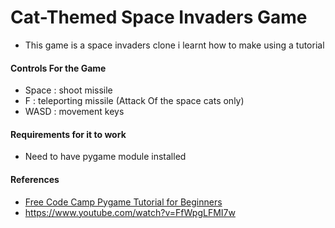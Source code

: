 # Cat-Themed Space Invaders Game
- This game is a space invaders clone i learnt how to make using a tutorial

#### Controls For the Game
- Space : shoot missile
- F : teleporting missile (Attack Of the space cats only)
- WASD : movement keys

#### Requirements for it to work
- Need to have pygame module installed

#### References
- [Free Code Camp Pygame Tutorial for Beginners](https://youtu.be/FfWpgLFMI7w)
- https://www.youtube.com/watch?v=FfWpgLFMI7w
